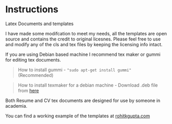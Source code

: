 # Instructions
Latex Documents and templates

I have made some modifcation to meet my needs, all the templates are open source and contains the credit to original licesnes.
Please feel free to use and modify any of the cls and tex files by keeping the licensing info intact.

If you are using Debian based machine I recommend tex maker or gummi for editing tex documents.

> How to install gummi - ``` "sudo apt-get install gummi" ``` (Recommended)

> How to install texmaker for a debian machine - Download .deb file from [here](http://www.xm1math.net/texmaker/download.html)

Both Resume and CV tex documents are designed for use by someone in academia. 

You can find a working example of the templates at [rohitkgupta.com](http://rohitkgupta.com)